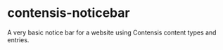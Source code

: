 # contensis-noticebar
A very basic notice bar for a website using Contensis content types and entries.
